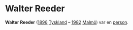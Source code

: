 # Walter Reeder

**Walter Reeder** ([1896](1896) [Tyskland](tyskland) – [1982](1982) [Malmö](malmö)) var en [person](person).
